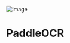 ![image](https://github.com/user-attachments/assets/ea5a7a18-7436-42fc-ae17-ed5336449fb2)

# PaddleOCR
